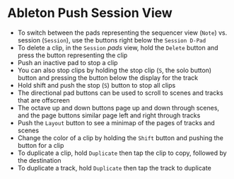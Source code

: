 # Ableton Push Session View

- To switch between the pads representing the sequencer view (`Note`) vs. session (`Session`), use the buttons right below the `Session D-Pad`
- To delete a clip, in the `Session` *pads* view, hold the `Delete` button and press the button representing the clip
- Push an inactive pad to stop a clip
- You can also stop clips by holding the stop clip (`S`, the solo button) button and pressing the button below the display for the track
- Hold shift and push the stop (`S`) button to stop all clips
- The directional pad buttons can be used to scroll to scenes and tracks that are offscreen
- The octave up and down buttons page up and down through scenes, and the page buttons similar page left and right through tracks
- Push the `Layout` button to see a minimap of the pages of tracks and scenes
- Change the color of a clip by holding the `Shift` button and pushing the button for a clip
- To duplicate a clip, hold `Duplicate` then tap the clip to copy, followed by the destination
- To duplicate a track, hold `Duplicate` then tap the track to duplicate